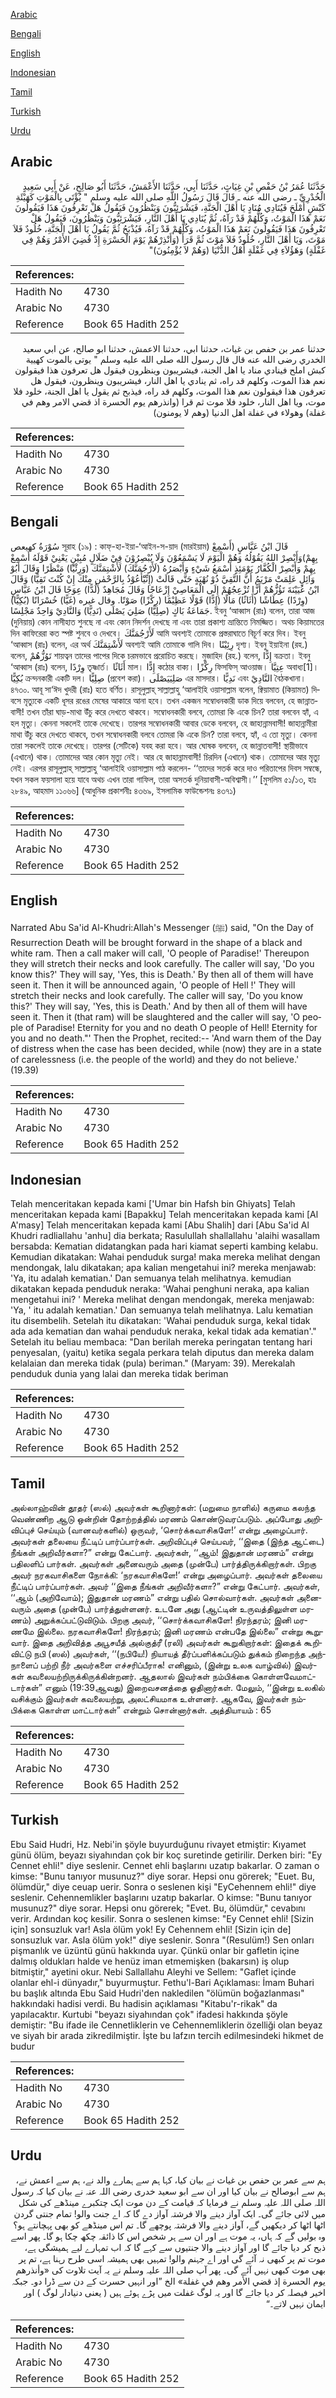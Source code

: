 [Arabic](#arabic)

[Bengali](#bengali)

[English](#english)

[Indonesian](#indonesian)

[Tamil](#tamil)

[Turkish](#turkish)

[Urdu](#urdu)

## Arabic


<div dir="rtl" lang="ar" style={{fontSize:'larger',backgroundColor:'#f8f9fa',padding:20}}>
حَدَّثَنَا عُمَرُ بْنُ حَفْصِ بْنِ غِيَاثٍ، حَدَّثَنَا أَبِي، حَدَّثَنَا الأَعْمَشُ، حَدَّثَنَا أَبُو صَالِحٍ، عَنْ أَبِي سَعِيدٍ الْخُدْرِيِّ ـ رضى الله عنه ـ قَالَ قَالَ رَسُولُ اللَّهِ صلى الله عليه وسلم ‏"‏ يُؤْتَى بِالْمَوْتِ كَهَيْئَةِ كَبْشٍ أَمْلَحَ فَيُنَادِي مُنَادٍ يَا أَهْلَ الْجَنَّةِ، فَيَشْرَئِبُّونَ وَيَنْظُرُونَ فَيَقُولُ هَلْ تَعْرِفُونَ هَذَا فَيَقُولُونَ نَعَمْ هَذَا الْمَوْتُ، وَكُلُّهُمْ قَدْ رَآهُ، ثُمَّ يُنَادِي يَا أَهْلَ النَّارِ، فَيَشْرَئِبُّونَ وَيَنْظُرُونَ، فَيَقُولُ هَلْ تَعْرِفُونَ هَذَا فَيَقُولُونَ نَعَمْ هَذَا الْمَوْتُ، وَكُلُّهُمْ قَدْ رَآهُ، فَيُذْبَحُ ثُمَّ يَقُولُ يَا أَهْلَ الْجَنَّةِ، خُلُودٌ فَلاَ مَوْتَ، وَيَا أَهْلَ النَّارِ، خُلُودٌ فَلاَ مَوْتَ ثُمَّ قَرَأَ ‏(‏وَأَنْذِرْهُمْ يَوْمَ الْحَسْرَةِ إِذْ قُضِيَ الأَمْرُ وَهُمْ فِي غَفْلَةٍ‏)‏ وَهَؤُلاَءِ فِي غَفْلَةٍ أَهْلُ الدُّنْيَا ‏(‏وَهُمْ لاَ يُؤْمِنُونَ‏)‏‏"‏
</div>
<div style={{backgroundColor:'#f8f9fa',padding:20, marginBottom: 10}}><table> <thead> <tr> <th>References:</th> <th></th> </tr> </thead> <tbody><tr><td>Hadith No</td><td>4730</td></tr><tr><td>Arabic No</td><td>4730</td></tr><tr><td>Reference</td><td>Book 65 Hadith 252</td></tr></tbody></table></div>


<div dir="rtl" lang="ar" style={{fontSize:'larger',backgroundColor:'#f8f9fa',padding:20}}>
حدثنا عمر بن حفص بن غياث، حدثنا ابي، حدثنا الاعمش، حدثنا ابو صالح، عن ابي سعيد الخدري رضى الله عنه قال قال رسول الله صلى الله عليه وسلم " يوتى بالموت كهيية كبش املح فينادي مناد يا اهل الجنة، فيشريبون وينظرون فيقول هل تعرفون هذا فيقولون نعم هذا الموت، وكلهم قد راه، ثم ينادي يا اهل النار، فيشريبون وينظرون، فيقول هل تعرفون هذا فيقولون نعم هذا الموت، وكلهم قد راه، فيذبح ثم يقول يا اهل الجنة، خلود فلا موت، ويا اهل النار، خلود فلا موت ثم قرا (وانذرهم يوم الحسرة اذ قضي الامر وهم في غفلة) وهولاء في غفلة اهل الدنيا (وهم لا يومنون)
</div>
<div style={{backgroundColor:'#f8f9fa',padding:20, marginBottom: 10}}><table> <thead> <tr> <th>References:</th> <th></th> </tr> </thead> <tbody><tr><td>Hadith No</td><td>4730</td></tr><tr><td>Arabic No</td><td>4730</td></tr><tr><td>Reference</td><td>Book 65 Hadith 252</td></tr></tbody></table></div>

## Bengali


<div dir="ltr" lang="bn" style={{fontSize:'larger',backgroundColor:'#f8f9fa',padding:20}}>
سُوْرَةُ كهيعص সূরাহ (১৯) : কাফ্-হা-ইয়া-‘আইন-স-য়াদ (মারইয়াম) قَالَ ابْنُ عَبَّاسٍ (أَسْمِعْ بِهِمْ)وَأَبْصِرْ اللهُ يَقُوْلُهُ وَهُمْ الْيَوْمَ لَا يَسْمَعُوْنَ وَلَا يُبْصِرُوْنَ فِيْ ضَلَالٍ مُبِيْنٍ يَعْنِيْ قَوْلَهُ أَسْمِعْ بِهِمْ وَأَبْصِرْ الْكُفَّارُ يَوْمَئِذٍ أَسْمَعُ شَيْءٍ وَأَبْصَرُهُ (لَأَرْجُمَنَّكَ) لَأَشْتِمَنَّكَ (وَرِئْيًا) مَنْظَرًا وَقَالَ أَبُوْ وَائِلٍ عَلِمَتْ مَرْيَمُ أَنَّ التَّقِيَّ ذُوْ نُهْيَةٍ حَتَّى قَالَتْ (إِنِّيْٓأَعُوْذُ بِالرَّحْمٰنِ مِنْكَ إِنْ كُنْتَ تَقِيًّا) وَقَالَ ابْنُ عُيَيْنَةَ تَؤُزُّهُمْ أَزًّا تُزْعِجُهُمْ إِلَى الْمَعَاصِيْ إِزْعَاجًا وَقَالَ مُجَاهِدٌ (لُدًّا) عِوَجًا قَالَ ابْنُ عَبَّاسٍ (وِرْدًا) عِطَاشًا (أَثَاثًا) مَالًا (إِدًّا) قَوْلًا عَظِيْمًا (رِكْزًا) صَوْتًا. وقال غيره (غَيًّا) خُسْرَانًا (بُكِيًّا) جَمَاعَةُ بَاكٍ (صِلِيًّا) صَلِيَ يَصْلَى (نَدِيًّا) وَالنَّادِيْ وَاحِدٌ مَجْلِسًا. ইবনু ‘আব্বাস (রাঃ) বলেন, তারা আজ (দুনিয়ায়) কোন নাসীহাত শুনছে না এবং কোন নিদর্শন দেখছে না এবং তারা প্রকাশ্য ভ্রান্তিতে নিমজ্জিত। অথচ কিয়ামতের দিন কাফিরেরা কত স্পষ্ট শুনবে ও দেখবে। لَأَرْجُمَنَّكَ আমি অবশ্যই তোমাকে প্রস্তরাঘাতে বিচূর্ণ করে দিব। ইবনু ‘আব্বাস (রাঃ) বলেন, এর অর্থ لَأَشْتِمَنَّكَ অবশ্যই আমি তোমাকে গালি দিব। رِئِيْنًا দৃশ্য। ইবনু ইয়াইনা (রহ.) বলেন, تَوُزُّهُمْ শায়ত্বন তাদের পাপের দিকে চরমভাবে প্ররোচিত করছে। মুজাহিদ (রহ.) বলেন, إِدًّا বক্রতা। ইবনু ‘আব্বাস (রাঃ) বলেন, وِرْدًا তৃষ্ণার্ত। أَثَاثًا মাল। إِدًّا কঠোর বাক্য। رِكْزًا ফিসফিস্ আওয়াজ। عِتِيَّا অবাধ্য[1]। بُكِيًّا ক্রন্দনকারী একটি দল। صِلِيًّا (প্রবেশ করা)। صَلِيَيَصْلَى এর মাসদার। نَدِيًّا এবং النَّادِيْ বৈঠকখানা। ৪৭৩০. আবূ সা‘ঈদ খুদরী (রাঃ) হতে বর্ণিত। রাসূলুল্লাহ্ সাল্লাল্লাহু ‘আলাইহি ওয়াসাল্লাম বলেন, ক্বিয়ামাত (কিয়ামত) দিবসে মৃত্যুকে একটি ধূসর রঙের মেষের আকারে আনা হবে। তখন একজন সম্বোধনকারী ডাক দিয়ে বলবেন, হে জান্নাতবাসী! তখন তাঁরা ঘাড়-মাথা উঁচু করে দেখতে থাকবে। সম্বোধনকারী বলবে, তোমরা কি একে চিন? তারা বলবেন হ্যাঁ, এ হল মৃত্যু। কেননা সকলেই তাকে দেখেছে। তারপর সম্বোধনকারী আবার ডেকে বলবেন, হে জাহান্নামবাসী! জাহান্নামীরা মাথা উঁচু করে দেখতে থাকবে, তখন সম্বোধনকারী বলবে তোমরা কি একে চিন? তারা বলবে, হ্যাঁ, এ তো মৃত্যু। কেননা তারা সকলেই তাকে দেখেছে। তারপর (সেটিকে) যবহ করা হবে। আর ঘোষক বলবেন, হে জান্নাতবাসী! স্থায়ীভাবে (এখানে) থাক। তোমাদের আর কোন মৃত্যু নেই। আর হে জাহান্নামবাসী! চিরদিন (এখানে) থাক। তোমাদের আর মৃত্যু নেই। এরপর রাসূলুল্লাহ্ সাল্লাল্লাহু ‘আলাইহি ওয়াসাল্লাম পাঠ করলেন- ‘‘তাদের সতর্ক করে দাও পরিতাপের দিবস সম্বন্ধে, যখন সকল ফয়সালা হয়ে যাবে অথচ এখন তারা গাফিল, তারা অসতর্ক দুনিয়াবাসী-অবিশ্বাসী।’’ [মুসলিম ৫১/১৩, হাঃ ২৮৪৯, আহমাদ ১১০৬৬] (আধুনিক প্রকাশনীঃ ৪৩৬৯, ইসলামিক ফাউন্ডেশনঃ ৪৩৭১)
</div>
<div style={{backgroundColor:'#f8f9fa',padding:20, marginBottom: 10}}><table> <thead> <tr> <th>References:</th> <th></th> </tr> </thead> <tbody><tr><td>Hadith No</td><td>4730</td></tr><tr><td>Arabic No</td><td>4730</td></tr><tr><td>Reference</td><td>Book 65 Hadith 252</td></tr></tbody></table></div>

## English


<div dir="ltr" lang="en" style={{fontSize:'larger',backgroundColor:'#f8f9fa',padding:20}}>
Narrated Abu Sa'id Al-Khudri:Allah's Messenger (ﷺ) said, "On the Day of Resurrection Death will be brought forward in the shape of a black and white ram. Then a call maker will call, 'O people of Paradise!' Thereupon they will stretch their necks and look carefully. The caller will say, 'Do you know this?' They will say, 'Yes, this is Death.' By then all of them will have seen it. Then it will be announced again, 'O people of Hell !' They will stretch their necks and look carefully. The caller will say, 'Do you know this?' They will say, 'Yes, this is Death.' And by then all of them will have seen it. Then it (that ram) will be slaughtered and the caller will say, 'O people of Paradise! Eternity for you and no death O people of Hell! Eternity for you and no death."' Then the Prophet, recited:-- 'And warn them of the Day of distress when the case has been decided, while (now) they are in a state of carelessness (i.e. the people of the world) and they do not believe.' (19.39)
</div>
<div style={{backgroundColor:'#f8f9fa',padding:20, marginBottom: 10}}><table> <thead> <tr> <th>References:</th> <th></th> </tr> </thead> <tbody><tr><td>Hadith No</td><td>4730</td></tr><tr><td>Arabic No</td><td>4730</td></tr><tr><td>Reference</td><td>Book 65 Hadith 252</td></tr></tbody></table></div>

## Indonesian


<div dir="ltr" lang="id" style={{fontSize:'larger',backgroundColor:'#f8f9fa',padding:20}}>
Telah menceritakan kepada kami ['Umar bin Hafsh bin Ghiyats] Telah menceritakan kepada kami [Bapakku] Telah menceritakan kepada kami [Al A'masy] Telah menceritakan kepada kami [Abu Shalih] dari [Abu Sa'id Al Khudri radliallahu 'anhu] dia berkata; Rasulullah shallallahu 'alaihi wasallam bersabda: Kematian didatangkan pada hari kiamat seperti kambing kelabu. Kemudian dikatakan: Wahai penduduk surga! maka mereka melihat dengan mendongak, lalu dikatakan; apa kalian mengetahui ini? mereka menjawab: 'Ya, itu adalah kematian.' Dan semuanya telah melihatnya. kemudian dikatakan kepada penduduk neraka: 'Wahai penghuni neraka, apa kalian mengetahui ini? ' Mereka melihat dengan mendongak, mereka menjawab: 'Ya, ' itu adalah kematian.' Dan semuanya telah melihatnya. Lalu kematian itu disembelih. Setelah itu dikatakan: 'Wahai penduduk surga, kekal tidak ada ada kematian dan wahai penduduk neraka, kekal tidak ada kematian'." Setelah itu beliau membaca: "Dan berilah mereka peringatan tentang hari penyesalan, (yaitu) ketika segala perkara telah diputus dan mereka dalam kelalaian dan mereka tidak (pula) beriman." (Maryam: 39). Merekalah penduduk dunia yang lalai dan mereka tidak beriman
</div>
<div style={{backgroundColor:'#f8f9fa',padding:20, marginBottom: 10}}><table> <thead> <tr> <th>References:</th> <th></th> </tr> </thead> <tbody><tr><td>Hadith No</td><td>4730</td></tr><tr><td>Arabic No</td><td>4730</td></tr><tr><td>Reference</td><td>Book 65 Hadith 252</td></tr></tbody></table></div>

## Tamil


<div dir="ltr" lang="ta" style={{fontSize:'larger',backgroundColor:'#f8f9fa',padding:20}}>
அல்லாஹ்வின் தூதர் (ஸல்) அவர்கள் கூறினார்கள்: (மறுமை நாளில்) கருமை கலந்த வெண்ணிற ஆடு ஒன்றின் தோற்றத்தில் மரணம் கொண்டுவரப்படும். அப்போது அறிவிப்புச் செய்யும் (வானவர்களில்) ஒருவர், ‘சொர்க்கவாசிகளே!’ என்று அழைப்பார். அவர்கள் தலையை நீட்டிப் பார்ப்பார்கள். அறிவிப்புச் செய்பவர், ‘‘இதை (இந்த ஆட்டை) நீங்கள் அறிவீர்களா?” என்று கேட்பார். அவர்கள், ‘‘ஆம்! இதுதான் மரணம்” என்று பதிலளிப் பார்கள். அவர்கள் அனைவரும் அதை (முன்பே) பார்த்திருக்கிறார்கள். பிறகு அவர் நரகவாசிகளை நோக்கி: ‘நரகவாசிகளே!’ என்று அழைப்பார். அவர்கள் தலையை நீட்டிப் பார்ப்பார்கள். அவர் ‘‘இதை நீங்கள் அறிவீர்களா?” என்று கேட்பார். அவர்கள், ‘‘ஆம் (அறிவோம்); இதுதான் மரணம்” என்று பதில் சொல்வார்கள். அவர்கள் அனைவரும் அதை (முன்பே) பார்த்துள்ளனர். உடனே அது (ஆட்டின் உருவத்திலுள்ள மரணம்) அறுக்கப்பட்டுவிடும். பிறகு அவர், ‘‘சொர்க்கவாசிகளே! நிரந்தரம்; இனி மரணமே இல்லை. நரகவாசிகளே! நிரந்தரம்; இனி மரணம் என்பதே இல்லை” என்று கூறுவார். இதை அறிவித்த அபூசயீத் அல்குத்ரீ (ரலி) அவர்கள் கூறுகிறார்கள்: இதைக் கூறிவிட்டு நபி (ஸல்) அவர்கள், ‘‘(நபியே!) நியாயத் தீர்ப்பளிக்கப்படும் துக்கம் நிறைந்த அந்நாளைப் பற்றி நீர் அவர்களை எச்சரிப்பீராக! எனினும், (இன்று உலக வாழ்வில்) இவர்கள் கவலையற்றிருக்கிருக்கின்றனர். ஆதலால் இவர்கள் நம்பிக்கை கொள்ளவேமாட்டார்கள்” எனும் (19:39ஆவது) இறைவசனத்தை ஓதினார்கள். மேலும், ‘‘இன்று உலகில் வசிக்கும் இவர்கள் கவலையற்று, அலட்சியமாக உள்ளனர். ஆகவே, இவர்கள் நம்பிக்கை கொள்ள மாட்டார்கள்” என்றும் சொன்னார்கள். அத்தியாயம் : 65
</div>
<div style={{backgroundColor:'#f8f9fa',padding:20, marginBottom: 10}}><table> <thead> <tr> <th>References:</th> <th></th> </tr> </thead> <tbody><tr><td>Hadith No</td><td>4730</td></tr><tr><td>Arabic No</td><td>4730</td></tr><tr><td>Reference</td><td>Book 65 Hadith 252</td></tr></tbody></table></div>

## Turkish


<div dir="ltr" lang="tr" style={{fontSize:'larger',backgroundColor:'#f8f9fa',padding:20}}>
Ebu Said Hudri, Hz. Nebi'in şöyle buyurduğunu rivayet etmiştir: Kıyamet günü ölüm, beyazı siyahından çok bir koç suretinde getirilir. Derken biri: "Ey Cennet ehli!" diye seslenir. Cennet ehli başlarını uzatıp bakarlar. O zaman o kimse: "Bunu tanıyor musunuz?" diye sorar. Hepsi onu görerek; "Euet. Bu, ölümdür," diye ceuap uerir. Sonra o seslenen kişi "EyCehennem ehli!" diye seslenir. Cehennemlikler başlarını uzatıp bakarlar. O kimse: "Bunu tanıyor musunuz?" diye sorar. Hepsi onu görerek; "Evet. Bu, ölümdür," cevabını verir. Ardından koç kesilir. Sonra o seslenen kimse: "Ey Cennet ehli! [Sizin için] sonsuzluk var! Asla ölüm yok! Ey Cehennem ehli! [Sizin için de] sonsuzluk var. Asla ölüm yok!" diye seslenir. Sonra "(Resulüm!) Sen onları pişmanlık ve üzüntü günü hakkında uyar. Çünkü onlar bir gafletin içine dalmış oldukları halde ve henüz iman etmemişken (bakarsın) iş olup bitmiştir," ayetini okur. Nebi Sallallahu Aleyhi ve Sellem: "Gaflet içinde olanlar ehl-i dünyadır," buyurmuştur. Fethu'l-Bari Açıklaması: İmam Buhari bu başlık altında Ebu Said Hudri'den nakledilen "ölümün boğazlanması" hakkındaki hadisi verdi. Bu hadisin açıklaması "Kitabu'r-rikak" da yapılacaktır. Kurtubi "beyazı siyahından çok" ifadesi hakkında şöyle demiştir: "Bu ifade ile Cennetliklerin ve Cehennemliklerin özelliği olan beyaz ve siyah bir arada zikredilmiştir. İşte bu lafzın tercih edilmesindeki hikmet de budur
</div>
<div style={{backgroundColor:'#f8f9fa',padding:20, marginBottom: 10}}><table> <thead> <tr> <th>References:</th> <th></th> </tr> </thead> <tbody><tr><td>Hadith No</td><td>4730</td></tr><tr><td>Arabic No</td><td>4730</td></tr><tr><td>Reference</td><td>Book 65 Hadith 252</td></tr></tbody></table></div>

## Urdu


<div dir="rtl" lang="ur" style={{fontSize:'larger',backgroundColor:'#f8f9fa',padding:20}}>
ہم سے عمر بن حفص بن غیاث نے بیان کیا، کہا ہم سے ہمارے والد نے، ہم سے اعمش نے، ہم سے ابوصالح نے بیان کیا اور ان سے ابو سعید خدری رضی اللہ عنہ نے بیان کیا کہ رسول اللہ صلی اللہ علیہ وسلم نے فرمایا کہ قیامت کے دن موت ایک چتکبرے مینڈھے کی شکل میں لائی جائے گی۔ ایک آواز دینے والا فرشتہ آواز دے گا کہ اے جنت والو! تمام جنتی گردن اٹھا اٹھا کر دیکھیں گے، آواز دینے والا فرشتہ پوچھے گا۔ تم اس مینڈھے کو بھی پہچانتے ہو؟ وہ بولیں گے کہ ہاں، یہ موت ہے اور ان سے ہر شخص اس کا ذائقہ چکھ چکا ہو گا۔ پھر اسے ذبح کر دیا جائے گا اور آواز دینے والا جنتیوں سے کہے گا کہ اب تمہارے لیے ہمیشگی ہے، موت تم پر کبھی نہ آئے گی اور اے جہنم والو! تمہیں بھی ہمیشہ اسی طرح رہنا ہے، تم پر بھی موت کبھی نہیں آئے گی۔ پھر آپ صلی اللہ علیہ وسلم نے یہ آیت تلاوت کی «وأنذرهم يوم الحسرة إذ قضي الأمر وهم في غفلة‏» الخ ”اور انہیں حسرت کے دن سے ڈرا دو۔ جبکہ اخیر فیصلہ کر دیا جائے گا اور یہ لوگ غفلت میں پڑے ہوئے ہیں ( یعنی دنیادار لوگ ) اور ایمان نہیں لاتے۔“
</div>
<div style={{backgroundColor:'#f8f9fa',padding:20, marginBottom: 10}}><table> <thead> <tr> <th>References:</th> <th></th> </tr> </thead> <tbody><tr><td>Hadith No</td><td>4730</td></tr><tr><td>Arabic No</td><td>4730</td></tr><tr><td>Reference</td><td>Book 65 Hadith 252</td></tr></tbody></table></div>